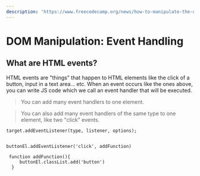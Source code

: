 ```yaml
---
description: 'https://www.freecodecamp.org/news/how-to-manipulate-the-dom-beginners-guide/'
---
```


# DOM Manipulation: Event Handling

## What are HTML events? 

HTML events are "things" that happen to HTML elements like the click of a button, input in a text area... etc. When an event occurs like the ones above, you can write JS code which we call an event handler that will be executed.



> You can add many event handlers to one element.

> You can also add many event handlers of the same type to one element, like two "click" events.

```text
target.addEventListener(type, listener, options);


buttonEl.addEventListener('click', addFunction)

 function addFunction(){
     buttonEl.classList.add('button')
  }
```

